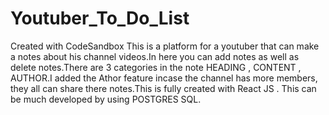 # Youtuber_To_Do_List
Created with CodeSandbox
This is a platform for a youtuber that can make a notes about his channel videos.In here you can add notes as well as delete notes.There are 3 categories in the note HEADING , CONTENT , AUTHOR.I added the Athor feature incase the channel has more members, they all can share there notes.This is fully created with React JS . This can be much developed by using POSTGRES SQL.
